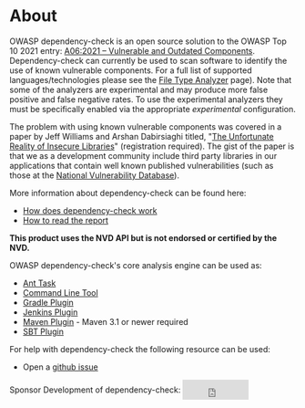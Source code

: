 About
====================
OWASP dependency-check is an open source solution to the OWASP Top 10 2021 entry:
[A06:2021 – Vulnerable and Outdated Components](https://owasp.org/Top10/A06_2021-Vulnerable_and_Outdated_Components/).
Dependency-check can currently be used to scan software to identify the use of 
known vulnerable components. For a full list of supported languages/technologies
please see the [File Type Analyzer](analyzers/index.html)
page). Note that some of the analyzers are experimental and may produce more false 
positive and false negative rates. To use the experimental
analyzers they must be specifically enabled via the appropriate _experimental_
configuration.

The problem with using known vulnerable components was covered in a paper by
Jeff Williams and Arshan Dabirsiaghi titled, "[The Unfortunate Reality of
Insecure Libraries](http://www1.contrastsecurity.com/the-unfortunate-reality-of-insecure-libraries?&amp;__hssc=92971330.1.1412763139545&amp;__hstc=92971330.5d71a97ce2c038f53e4109bfd029b71e.1412763139545.1412763139545.1412763139545.1&amp;hsCtaTracking=7bbb964b-eac1-454d-9d5b-cc1089659590%7C816e01cf-4d75-449a-8691-bd0c6f9946a5)"
(registration required). The gist of the paper is that we as a development
community include third party libraries in our applications that contain well
known published vulnerabilities \(such as those at the
[National Vulnerability Database](http://web.nvd.nist.gov/view/vuln/search)\).

More information about dependency-check can be found here:

* [How does dependency-check work](general/internals.html)
* [How to read the report](general/thereport.html)

**This product uses the NVD API but is not endorsed or certified by the NVD.**

OWASP dependency-check's core analysis engine can be used as:

- [Ant Task](dependency-check-ant/index.html)
- [Command Line Tool](dependency-check-cli/index.html)
- [Gradle Plugin](dependency-check-gradle/index.html)
- [Jenkins Plugin](dependency-check-jenkins/index.html)
- [Maven Plugin](dependency-check-maven/index.html) - Maven 3.1 or newer required
- [SBT Plugin](https://github.com/albuch/sbt-dependency-check)

For help with dependency-check the following resource can be used:

- Open a [github issue](https://github.com/jeremylong/DependencyCheck/issues)

<div style="display: flex;align-items:center;">Sponsor Development of dependency-check:&nbsp;<iframe src="https://github.com/sponsors/jeremylong/button" title="Sponsor jeremylong" height="35" width="116" style="border: 0;"></iframe></div>